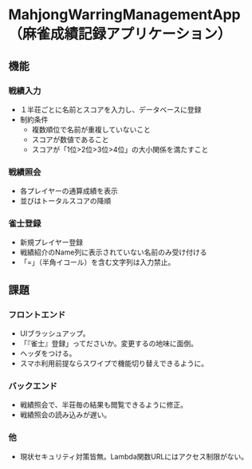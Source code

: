 # MahjongWarringManagementApp（麻雀成績記録アプリケーション）

## 機能

### 戦績入力

- １半荘ごとに名前とスコアを入力し、データベースに登録
- 制約条件
  - 複数順位で名前が重複していないこと
  - スコアが数値であること
  - スコアが「1位>2位>3位>4位」の大小関係を満たすこと

### 戦績照会

- 各プレイヤーの通算成績を表示
- 並びはトータルスコアの降順

### 雀士登録

- 新規プレイヤー登録
- 戦績紹介のName列に表示されていない名前のみ受け付ける
- 「=」（半角イコール）を含む文字列は入力禁止。

## 課題

### フロントエンド

- UIブラッシュアップ。
- 「『雀士』登録」ってださいか。変更するの地味に面倒。
- ヘッダをつける。
- スマホ利用前提ならスワイプで機能切り替えできるように。

### バックエンド

- 戦績照会で、半荘毎の結果も閲覧できるように修正。
- 戦績照会の読み込みが遅い。

### 他

- 現状セキュリティ対策皆無。Lambda関数URLにはアクセス制限がない。
